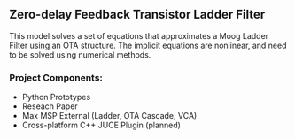 ## Zero-delay Feedback Transistor Ladder Filter

This model solves a set of equations that approximates a Moog Ladder Filter using an OTA structure. The implicit equations are nonlinear, and need to be solved using numerical methods.

### Project Components:
* Python Prototypes
* Reseach Paper
* Max MSP External (Ladder, OTA Cascade, VCA)
* Cross-platform C++ JUCE Plugin (planned)
